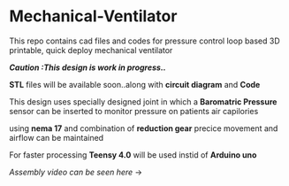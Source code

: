 # Mechanical-Ventilator
This repo contains cad files and codes for pressure control loop based 3D printable, quick deploy mechanical ventilator 


***Caution :This design is work in progress..***


**STL** files will be available soon..along with **circuit diagram** and **Code**

This design uses specially designed joint in which a **Baromatric Pressure** sensor can be inserted to monitor pressure on patients air capilories 

using **nema 17** and combination of **reduction gear** precice movement and airflow can be maintained 

For faster processing **Teensy 4.0** will be used instid of **Arduino uno**

*Assembly video can be seen here* -> 

